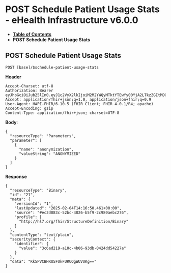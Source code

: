 # POST Schedule Patient Usage Stats - eHealth Infrastructure v6.0.0

* [**Table of Contents**](toc.md)
* **POST Schedule Patient Usage Stats**

## POST Schedule Patient Usage Stats

`POST [base]/$schedule-patient-usage-stats`

**Header**

```
Accept-Charset: utf-8
Authorization: Bearer eyJhbGciOiJub25lIn0.eyJ1c2VyX2lkIjoiM2M2YWQyMTktYTEwYy00YjA2LTkzZGItMDQyNGRkNTQyMjdhIiwicmVhbG1fYWNjZXNzIjp7InJvbGVzIjpbInJlcG9ydC1ub24tYW5vbnltaXplZCIsIiRmZXRjaC1wYXRpZW50LXVzYWdlLXN0YXRzIiwiQmluYXJ5LnJlYWQiXX0sInVzZXJfdHlwZSI6IlBSQUNUSVRJT05FUiJ9.
Accept: application/fhir+json;q=1.0, application/json+fhir;q=0.9
User-Agent: HAPI-FHIR/6.10.5 (FHIR Client; FHIR 4.0.1/R4; apache)
Accept-Encoding: gzip
Content-Type: application/fhir+json; charset=UTF-8

```

**Body**:

```
{
  "resourceType": "Parameters",
  "parameter": [
    {
      "name": "anonymization",
      "valueString": "ANONYMIZED"
    }
  ]
}

```

**Response**

```
{
  "resourceType": "Binary",
  "id": "21",
  "meta": {
    "versionId": "1",
    "lastUpdated": "2025-02-04T14:16:50.461+00:00",
    "source": "#ec3d883c-52bc-4026-b5f9-2c980aebc276",
    "profile": [
      "http://hl7.org/fhir/StructureDefinition/Binary"
    ]
  },
  "contentType": "text/plain",
  "securityContext": {
    "identifier": {
      "value": "3c6ad219-a10c-4b06-93db-0424dd54227a"
    }
  },
  "data": "Kk5PVCBHRU5FUkFURUQgWUVUKg=="
}

```

